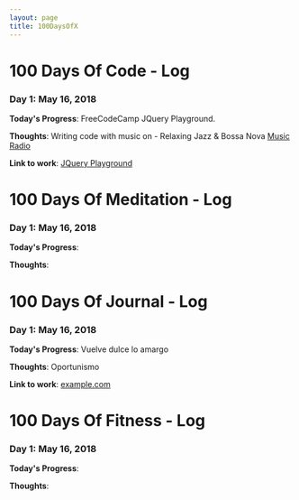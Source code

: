 ```yaml
---
layout: page
title: 100DaysOfX
---
```


# 100 Days Of Code - Log

### Day 1: May 16, 2018

**Today's Progress**: FreeCodeCamp JQuery Playground.

**Thoughts**: Writing code with music on - Relaxing Jazz & Bossa Nova [Music Radio](https://youtu.be/2ccaHpy5Ewo)

**Link to work**: [JQuery Playground](https://codepen.io/somval/pen/zjJgwJ)


# 100 Days Of Meditation - Log

### Day 1: May 16, 2018

**Today's Progress**: 

**Thoughts**: 


# 100 Days Of Journal - Log

### Day 1: May 16, 2018

**Today's Progress**: Vuelve dulce lo amargo

**Thoughts**: Oportunismo

**Link to work**: [example.com](http://www.example.com)


# 100 Days Of Fitness - Log

### Day 1: May 16, 2018

**Today's Progress**: 

**Thoughts**: 
